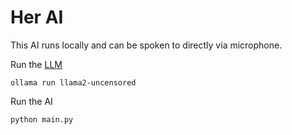# Her AI 
This AI runs locally and can be spoken to directly via microphone. 


Run the [LLM](https://ollama.com/library/llama2-uncensored)
```shell
ollama run llama2-uncensored
```
Run the AI 
````shell
python main.py
````